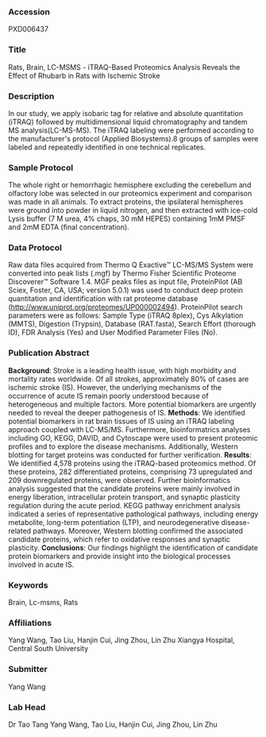 ### Accession
PXD006437

### Title
Rats, Brain, LC-MSMS -  iTRAQ-Based Proteomics Analysis Reveals the Effect of Rhubarb in Rats with Ischemic Stroke

### Description
In our study, we apply isobaric tag for relative and absolute quantitation (iTRAQ) followed by multidimensional liquid chromatography and tandem MS analysis(LC-MS-MS). The iTRAQ labeling were performed according to the manufacturer's protocol (Applied Biosystems).8 groups of samples were labeled and repeatedly identified in one technical replicates.

### Sample Protocol
The whole right or hemorrhagic hemisphere excluding the cerebellum and olfactory lobe was selected in our proteomics experiment and comparison was made in all animals. To extract proteins, the ipsilateral hemispheres were ground into powder in liquid nitrogen, and then extracted with ice-cold Lysis buffer (7 M urea, 4% chaps, 30 mM HEPES) containing 1mM PMSF and 2mM EDTA (final concentration).

### Data Protocol
Raw data files acquired from Thermo Q Exactive™ LC-MS/MS System were converted into peak lists (.mgf) by Thermo Fisher Scientific Proteome Discoverer™ Software 1.4. MGF peaks files as input file, ProteinPilot (AB Sciex, Foster, CA, USA; version 5.0.1) was used to conduct deep protein quantitation and identification with rat proteome database (http://www.uniprot.org/proteomes/UP000002494). ProteinPilot search parameters were as follows: Sample Type (iTRAQ 8plex), Cys Alkylation (MMTS), Digestion (Trypsin), Database (RAT.fasta), Search Effort (thorough ID), FDR Analysis (Yes) and User Modified Parameter Files (No).

### Publication Abstract
<b>Background</b>: Stroke is a leading health issue, with high morbidity and mortality rates worldwide. Of all strokes, approximately 80% of cases are ischemic stroke (IS). However, the underlying mechanisms of the occurrence of acute IS remain poorly understood because of heterogeneous and multiple factors. More potential biomarkers are urgently needed to reveal the deeper pathogenesis of IS. <b>Methods</b>: We identified potential biomarkers in rat brain tissues of IS using an iTRAQ labeling approach coupled with LC-MS/MS. Furthermore, bioinformatrics analyses including GO, KEGG, DAVID, and Cytoscape were used to present proteomic profiles and to explore the disease mechanisms. Additionally, Western blotting for target proteins was conducted for further verification. <b>Results</b>: We identified 4,578 proteins using the iTRAQ-based proteomics method. Of these proteins, 282 differentiated proteins, comprising 73 upregulated and 209 downregulated proteins, were observed. Further bioinformatics analysis suggested that the candidate proteins were mainly involved in energy liberation, intracellular protein transport, and synaptic plasticity regulation during the acute period. KEGG pathway enrichment analysis indicated a series of representative pathological pathways, including energy metabolite, long-term potentiation (LTP), and neurodegenerative disease-related pathways. Moreover, Western blotting confirmed the associated candidate proteins, which refer to oxidative responses and synaptic plasticity. <b>Conclusions</b>: Our findings highlight the identification of candidate protein biomarkers and provide insight into the biological processes involved in acute IS.

### Keywords
Brain, Lc-msms, Rats

### Affiliations
Yang Wang, Tao Liu, Hanjin Cui, Jing Zhou, Lin Zhu
Xiangya Hospital, Central South University

### Submitter
Yang  Wang

### Lab Head
Dr Tao Tang
Yang Wang, Tao Liu, Hanjin Cui, Jing Zhou, Lin Zhu


